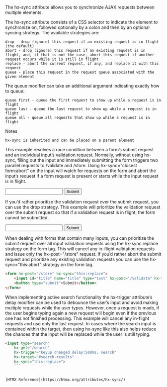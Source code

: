 The hx-sync attribute allows you to synchronize AJAX requests between multiple elements.

The hx-sync attribute consists of a CSS selector to indicate the element to synchronize on, followed optionally by a colon and then by an optional syncing strategy. The available strategies are:

    drop - drop (ignore) this request if an existing request is in flight (the default)
    abort - drop (ignore) this request if an existing request is in flight, and, if that is not the case, abort this request if another request occurs while it is still in flight
    replace - abort the current request, if any, and replace it with this request
    queue - place this request in the request queue associated with the given element

The queue modifier can take an additional argument indicating exactly how to queue:

    queue first - queue the first request to show up while a request is in flight
    queue last - queue the last request to show up while a request is in flight
    queue all - queue all requests that show up while a request is in flight

Notes

    hx-sync is inherited and can be placed on a parent element

This example resolves a race condition between a form’s submit request and an individual input’s validation request. Normally, without using hx-sync, filling out the input and immediately submitting the form triggers two parallel requests to /validate and /store. Using hx-sync="closest form:abort" on the input will watch for requests on the form and abort the input’s request if a form request is present or starts while the input request is in flight.

<form hx-post="/store">
    <input id="title" name="title" type="text"
        hx-post="/validate"
        hx-trigger="change"
        hx-sync="closest form:abort">
    <button type="submit">Submit</button>
</form>

If you’d rather prioritize the validation request over the submit request, you can use the drop strategy. This example will prioritize the validation request over the submit request so that if a validation request is in flight, the form cannot be submitted.

<form hx-post="/store">
    <input id="title" name="title" type="text"
        hx-post="/validate"
        hx-trigger="change"
        hx-sync="closest form:drop"
    >
    <button type="submit">Submit</button>
</form>

When dealing with forms that contain many inputs, you can prioritize the submit request over all input validation requests using the hx-sync replace strategy on the form tag. This will cancel any in-flight validation requests and issue only the hx-post="/store" request. If you’d rather abort the submit request and prioritize any existing validation requests you can use the hx-sync="this:abort" strategy on the form tag.

```html
<form hx-post="/store" hx-sync="this:replace">
    <input id="title" name="title" type="text" hx-post="/validate" hx-trigger="change" />
    <button type="submit">Submit</button>
</form>
```

When implementing active search functionality the hx-trigger attribute’s delay modifier can be used to debounce the user’s input and avoid making multiple requests while the user types. However, once a request is made, if the user begins typing again a new request will begin even if the previous one has not finished processing. This example will cancel any in-flight requests and use only the last request. In cases where the search input is contained within the target, then using hx-sync like this also helps reduce the chances that the input will be replaced while the user is still typing.

```html
<input type="search"
    hx-get="/search"
    hx-trigger="keyup changed delay:500ms, search"
    hx-target="#search-results"
    hx-sync="this:replace">
    ```


[HTMX Reference](https://htmx.org/attributes/hx-sync/)
